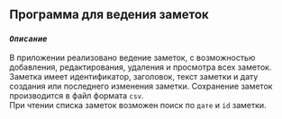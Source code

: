 ## Программа для ведения заметок

### *`Описание`*

В приложении реализовано ведение заметок, с возможностью  
добавления, редактирования, удаления и просмотра всех заметок. Заметка имеет идентификатор, заголовок, текст заметки и дату создания или последнего изменения заметки. Сохранение заметок производится в файл формата `сsv`.  
При чтении списка заметок возможен поиск по `дате` и `id` заметки.   
